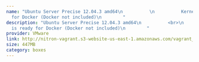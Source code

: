 ```yaml
---
name: "Ubuntu Server Precise 12.04.3 amd64\n          \n          Kernel is ready
  for Docker (Docker not included)\n        "
description: "Ubuntu Server Precise 12.04.3 amd64\n          <br>\n          Kernel
  is ready for Docker (Docker not included)\n        "
provider: VMware
link: http://nitron-vagrant.s3-website-us-east-1.amazonaws.com/vagrant_ubuntu_12.04.3_amd64_vmware.box
size: 447MB
category: boxes
---
```

